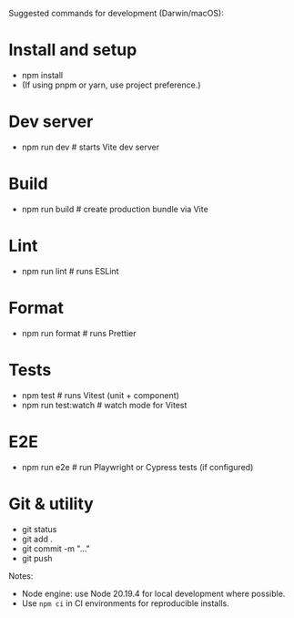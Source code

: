 Suggested commands for development (Darwin/macOS):

# Install and setup
- npm install
- (If using pnpm or yarn, use project preference.)

# Dev server
- npm run dev  # starts Vite dev server

# Build
- npm run build  # create production bundle via Vite

# Lint
- npm run lint  # runs ESLint

# Format
- npm run format  # runs Prettier

# Tests
- npm test  # runs Vitest (unit + component)
- npm run test:watch  # watch mode for Vitest

# E2E
- npm run e2e  # run Playwright or Cypress tests (if configured)

# Git & utility
- git status
- git add .
- git commit -m "..."
- git push

Notes:
- Node engine: use Node 20.19.4 for local development where possible.
- Use `npm ci` in CI environments for reproducible installs.
